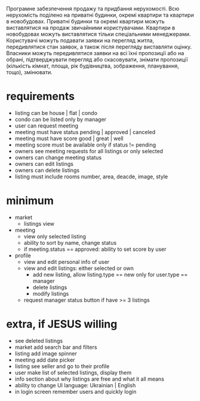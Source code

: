 Програмне забезпечення продажу та придбання нерухомості. Всю нерухомість поділено на приватні будинки, окремі квартири та квартири в новобудовах. Приватні будинки та окремі квартири можуть виставлятися на продаж звичайними користувачами. Квартири в новобудовах можуть виставлятися тільки спеціальними менеджерами. Користувачі можуть подавати заявки на перегляд житла, передивлятися стан заявок, а також після перегляду виставляти оцінку. Власники можуть передивлятися заявки на всі їхні пропозиції або на обрані, підтверджувати перегляд або скасовувати, знімати пропозиції (кількість кімнат, площа, рік будівництва, зображення, планування, тощо), змінювати.

# requirements

- listing can be house | flat | condo
- condo can be listed only by manager
- user can request meeting 
- meeting must have status pending | approved | canceled
- meeting must have score good | great | well
- meeting score must be available only if status != pending
- owners see meeting requests for all listings or only selected
- owners can change meeting status 
- owners can edit listings 
- owners can delete listings
- listing must include rooms number, area, deacde, image, style

# minimum

- market 
  - listings view
- meeting 
  - view only selected listing
  - ability to sort by name, change status
  - if meeting.status == approved: ability to set score by user
- profile 
  - view and edit personal info of user
  - view and edit listings: either selected or own
    - add new listing, allow listing.type == new only for user.type == manager
    - delete listings 
    - modify listings 
  - request manager status button if have >= 3 listings

# extra, if JESUS willing

- see deleted listings 
- market add search bar and filters 
- listing add image spinner 
- meeting add date picker 
- listing see seller and go to their profile
- user make list of selected listings, display them
- info section about why listings are free and what it all means
- ability to change UI language: Ukrainian | English
- in login screen remember users and quickly login